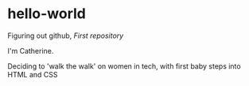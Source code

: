 # hello-world
Figuring out github, *First repository*

I'm Catherine.

Deciding to 'walk the walk' on women in tech, with first baby steps into HTML and CSS
